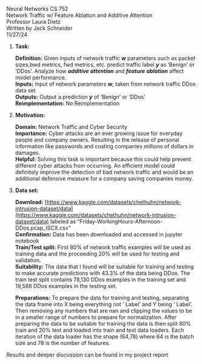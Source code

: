 Neural Networks CS 752  
Network Traffic w/ Feature Ablation and Additive Attention  
Professor Laura Dietz  
Written by Jack Schneider  
11/27/24

1. **Task:**   
     
   **Definition:** Given inputs of network traffic ***w*** parameters such as packet sizes,bwd metrics, fwd metrics, etc. predict traffic label ***y*** as ‘Benign’ or ‘DDos’. Analyze how ***additive attention*** and ***feature ablation*** affect model performance.  
   **Inputs:** Input of network parameters ***w***, taken from network traffic DDos data set  
   **Outputs:** Output a prediction ***y*** of ‘Benign’ or ‘DDos’  
   **Reimplementation:**  No Reimplementation  
     
2. **Motivation:**  
     
    **Domain:** Network Traffic and Cyber Security  
   **Importance:** Cyber attacks are an ever growing issue for everyday people and company owners. Resulting in the release of personal information like passwords and costing companies millions of dollars in damages.  
   **Helpful:** Solving this task is important because this could help prevent different cyber attacks from occurring. An efficient model could definitely improve the detection of bad network traffic and would be an additional defensive measure for a company saving companies money.  
     
3. **Data set:**  
     
   **Download:** [https://www.kaggle.com/datasets/chethuhn/network-intrusion-dataset/data](https://www.kaggle.com/datasets/chethuhn/network-intrusion-dataset/data) labeled as “Friday-WorkingHours-Afternoon-DDos.pcap\_ISCX.csv”  
   **Confirmation:** Data has been downloaded and accessed in jupyter notebook  
   **Train/Test split:** First 80% of network traffic examples will be used as training data and the proceeding 20% will be used for testing and validation.  
   **Suitability:** The data that I found will be suitable for training and testing to make accurate predictions with 43.3% of the data being DDos. The train test split contains 78,130 DDos examples in the training set and 19,588 DDos examples in the testing set.   
     
   **Preparations:** To prepare the data for training and testing, separating the data frame into X being everything not ‘ Label’ and Y being ‘ Label’. Then removing any numbers that are nan and clipping the values to be in a smaller range of numbers to prepare for normalization. After preparing the data to be suitable for training the data is then split 80% train and 20% test and loaded into train and test data loaders. Each iteration of the data loader has the shape (64,78) where 64 is the batch size and 78 is the number of features.  

Results and deeper discussion can be found in my project report
